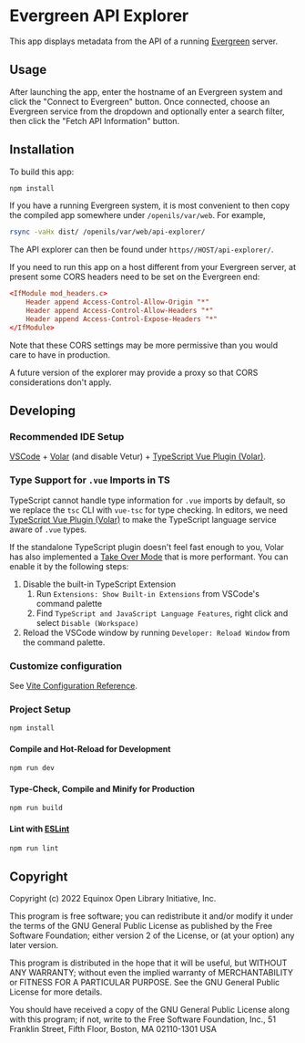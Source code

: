 # Evergreen API Explorer

This app displays metadata from the API of a running [Evergreen](https://evergreen-ils.org)
server.

## Usage

After launching the app, enter the hostname of an Evergreen system and click the
"Connect to Evergreen" button. Once connected, choose an Evergreen service from the
dropdown and optionally enter a search filter, then click the "Fetch API Information"
button.

## Installation

To build this app:

```sh
npm install
```

If you have a running Evergreen system, it is most convenient to then copy
the compiled app somewhere under `/openils/var/web`. For example,

```sh
rsync -vaHx dist/ /openils/var/web/api-explorer/
```

The API explorer can then be found under `https//HOST/api-explorer/`.

If you need to run this app on a host different from your Evergreen server,
at present some CORS headers need to be set on the Evergreen end:

```conf
<IfModule mod_headers.c>
    Header append Access-Control-Allow-Origin "*"
    Header append Access-Control-Allow-Headers "*"
    Header append Access-Control-Expose-Headers "*"
</IfModule>
```

Note that these CORS settings may be more permissive than you would care
to have in production.

A future version of the explorer may provide a proxy so that CORS considerations
don't apply.

## Developing

### Recommended IDE Setup

[VSCode](https://code.visualstudio.com/) + [Volar](https://marketplace.visualstudio.com/items?itemName=Vue.volar) (and disable Vetur) + [TypeScript Vue Plugin (Volar)](https://marketplace.visualstudio.com/items?itemName=Vue.vscode-typescript-vue-plugin).

### Type Support for `.vue` Imports in TS

TypeScript cannot handle type information for `.vue` imports by default, so we replace the `tsc` CLI with `vue-tsc` for type checking. In editors, we need [TypeScript Vue Plugin (Volar)](https://marketplace.visualstudio.com/items?itemName=Vue.vscode-typescript-vue-plugin) to make the TypeScript language service aware of `.vue` types.

If the standalone TypeScript plugin doesn't feel fast enough to you, Volar has also implemented a [Take Over Mode](https://github.com/johnsoncodehk/volar/discussions/471#discussioncomment-1361669) that is more performant. You can enable it by the following steps:

1. Disable the built-in TypeScript Extension
    1) Run `Extensions: Show Built-in Extensions` from VSCode's command palette
    2) Find `TypeScript and JavaScript Language Features`, right click and select `Disable (Workspace)`
2. Reload the VSCode window by running `Developer: Reload Window` from the command palette.

### Customize configuration

See [Vite Configuration Reference](https://vitejs.dev/config/).

### Project Setup

```sh
npm install
```

#### Compile and Hot-Reload for Development

```sh
npm run dev
```

#### Type-Check, Compile and Minify for Production

```sh
npm run build
```

#### Lint with [ESLint](https://eslint.org/)

```sh
npm run lint
```

## Copyright

Copyright (c) 2022 Equinox Open Library Initiative, Inc.

This program is free software; you can redistribute it and/or
modify it under the terms of the GNU General Public License
as published by the Free Software Foundation; either version 2
of the License, or (at your option) any later version.

This program is distributed in the hope that it will be useful,
but WITHOUT ANY WARRANTY; without even the implied warranty of
MERCHANTABILITY or FITNESS FOR A PARTICULAR PURPOSE.  See the
GNU General Public License for more details.

You should have received a copy of the GNU General Public 
License along with this program; if not, write to the Free 
Software Foundation, Inc., 51 Franklin Street, Fifth Floor, 
Boston, MA 02110-1301 USA
